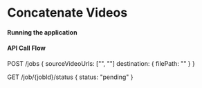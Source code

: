 # Concatenate Videos

#### Running the application


#### API Call Flow

POST /jobs
{
    sourceVideoUrls: ["", ""]
    destination: {
        filePath: ""
    }
}

GET /job/{jobId}/status
{
    status: "pending"
}